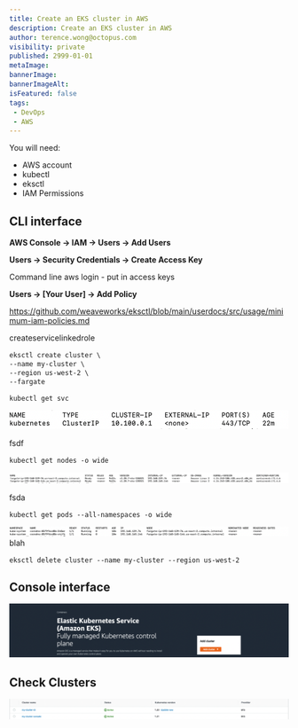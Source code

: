 ```yaml
---
title: Create an EKS cluster in AWS
description: Create an EKS cluster in AWS
author: terence.wong@octopus.com
visibility: private
published: 2999-01-01
metaImage: 
bannerImage: 
bannerImageAlt: 
isFeatured: false
tags:
 - DevOps
 - AWS
---
```


You will need:

- AWS account
- kubectl
- eksctl
- IAM Permissions


## CLI interface

**AWS Console &rarr; IAM &rarr; Users &rarr; Add Users**

**Users &rarr; Security Credentials &rarr; Create Access Key**

Command line aws login - put in access keys

**Users &rarr; [Your User] &rarr; Add Policy**

https://github.com/weaveworks/eksctl/blob/main/userdocs/src/usage/minimum-iam-policies.md

createservicelinkedrole


```
eksctl create cluster \
--name my-cluster \
--region us-west-2 \
--fargate
```

    kubectl get svc
    
![Command One](command-1.png)
    
fsdf

    kubectl get nodes -o wide
    
![Command Two](command-2.png)

fsda

    kubectl get pods --all-namespaces -o wide

![Command Three](command-3.png)
blah

    eksctl delete cluster --name my-cluster --region us-west-2
    
## Console interface

![EKS Console](eks-console.png)


## Check Clusters

![EKS Two Clusters](eks-two-clusters.png)


